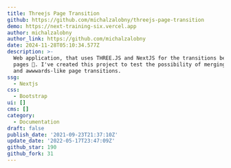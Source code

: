 ```yaml
---
title: Threejs Page Transition
github: https://github.com/michalzalobny/threejs-page-transition
demo: https://next-training-six.vercel.app
author: michalzalobny
author_link: https://github.com/michalzalobny
date: 2024-11-28T05:10:34.577Z
description: >-
  Web application, that uses THREE.JS and NextJS for the transitions between
  pages 👾. I've created this project to test the possibility of merging SPA'a
  and awwwards-like page transitions.
ssg:
  - Nextjs
css:
  - Bootstrap
ui: []
cms: []
category:
  - Documentation
draft: false
publish_date: '2021-09-23T21:37:10Z'
update_date: '2022-05-17T23:47:09Z'
github_star: 190
github_fork: 31
---
```

